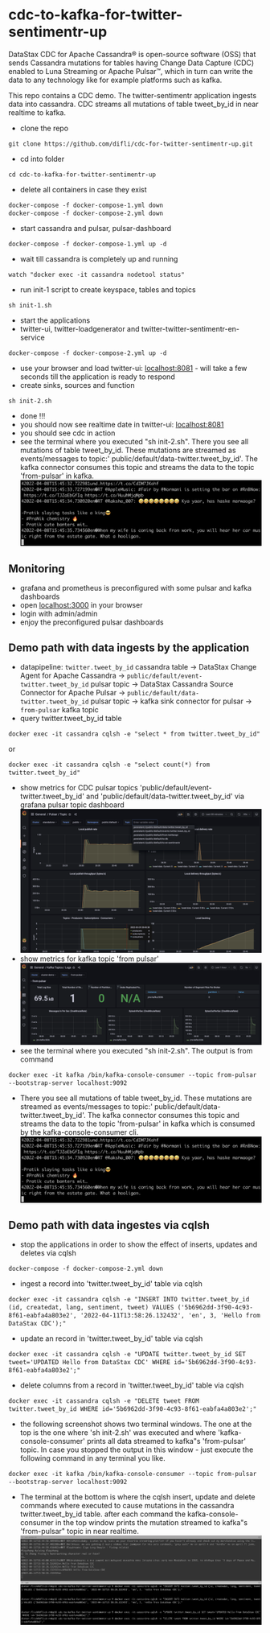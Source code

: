 # cdc-to-kafka-for-twitter-sentimentr-up
DataStax CDC for Apache Cassandra® is open-source software (OSS) that sends Cassandra mutations for tables having Change Data Capture (CDC) enabled to Luna Streaming or Apache Pulsar™, which in turn can write the data to any technology like for example platforms such as kafka.

This repo contains a CDC demo. The twitter-sentimentr application ingests data into cassandra. CDC streams all mutations of table tweet_by_id in near realtime to kafka.

- clone the repo
```
git clone https://github.com/difli/cdc-for-twitter-sentimentr-up.git
```
- cd into folder
```
cd cdc-to-kafka-for-twitter-sentimentr-up
```
- delete all containers in case they exist
```
docker-compose -f docker-compose-1.yml down
docker-compose -f docker-compose-2.yml down
```
- start cassandra and pulsar, pulsar-dashboard
```
docker-compose -f docker-compose-1.yml up -d
```
- wait till cassandra is completely up and running
```
watch "docker exec -it cassandra nodetool status"
```
- run init-1 script to create keyspace, tables and topics
```
sh init-1.sh
```
- start the applications
- twitter-ui, twitter-loadgenerator and twitter-twitter-sentimentr-en-service
```
docker-compose -f docker-compose-2.yml up -d
```
- use your browser and load twitter-ui: [localhost:8081](http://localhost:8081) - will take a few seconds till the application is ready to respond
- create sinks, sources and function
```
sh init-2.sh
```
- done !!!
- you should now see realtime date in twitter-ui: [localhost:8081](http://localhost:8081)
- you should see cdc in action
- see the terminal where you executed "sh init-2.sh". There you see all mutations of table tweet_by_id. These mutations are streamed as events/messages to topic:' public/default/data-twitter.tweet_by_id'. The kafka connector consumes this topic and streams the data to the topic 'from-pulsar' in kafka.
![alt text](/images/kafka-console-consumer.png)

## Monitoring
- grafana and prometheus is preconfigured with some pulsar and kafka dashboards
- open [localhost:3000](localhost:3000) in your browser
- login with admin/admin
- enjoy the preconfigured pulsar dashboards

## Demo path with data ingests by the application
- datapipeline: ```twitter.tweet_by_id``` cassandra table -> DataStax Change Agent for Apache Cassandra -> ```public/default/event-twitter.tweet_by_id``` pulsar topic -> DataStax Cassandra Source Connector for Apache Pulsar -> ```public/default/data-twitter.tweet_by_id``` pulsar topic -> kafka sink connector for pulsar -> ```from-pulsar``` kafka topic
- query twitter.tweet_by_id table
```
docker exec -it cassandra cqlsh -e "select * from twitter.tweet_by_id"
```
or
```
docker exec -it cassandra cqlsh -e "select count(*) from twitter.tweet_by_id"
```
- show metrics for CDC pulsar topics 'public/default/event-twitter.tweet_by_id' and 'public/default/data-twitter.tweet_by_id' via grafana pulsar topic dashboard
![alt text](/images/grafana-topics.png)
- show metrics for kafka topic 'from pulsar'
![alt text](/images/from-pulsar-topic-kafka.png)
- see the terminal where you executed "sh init-2.sh". The output is from command
```
docker exec -it kafka /bin/kafka-console-consumer --topic from-pulsar --bootstrap-server localhost:9092
```
- There you see all mutations of table tweet_by_id. These mutations are streamed as events/messages to topic:' public/default/data-twitter.tweet_by_id'. The kafka connector consumes this topic and streams the data to the topic 'from-pulsar' in kafka which is consumed by the kafka-console-consumer cli.
![alt text](/images/kafka-console-consumer.png)
## Demo path with data ingestes via cqlsh  
- stop the applications in order to show the effect of inserts, updates and deletes via cqlsh
```
docker-compose -f docker-compose-2.yml down
```
- ingest a record into 'twitter.tweet_by_id' table via cqlsh
```
docker exec -it cassandra cqlsh -e "INSERT INTO twitter.tweet_by_id (id, createdat, lang, sentiment, tweet) VALUES ('5b6962dd-3f90-4c93-8f61-eabfa4a803e2', '2022-04-11T13:58:26.132432', 'en', 3, 'Hello from DataStax CDC');"
```
- update an record in 'twitter.tweet_by_id' table via cqlsh
```
docker exec -it cassandra cqlsh -e "UPDATE twitter.tweet_by_id SET tweet='UPDATED Hello from DataStax CDC' WHERE id='5b6962dd-3f90-4c93-8f61-eabfa4a803e2';"
```
- delete columns from a record in 'twitter.tweet_by_id' table via cqlsh
```
docker exec -it cassandra cqlsh -e "DELETE tweet FROM twitter.tweet_by_id WHERE id='5b6962dd-3f90-4c93-8f61-eabfa4a803e2';"
```
- the following screenshot shows two terminal windows. The one at the top is the one where 'sh init-2.sh' was executed and where 'kafka-console-consumer' prints all data streamed to kafka"s 'from-pulsar' topic. In case you stopped the output in this window - just execute the following command in any terminal you like.
```
docker exec -it kafka /bin/kafka-console-consumer --topic from-pulsar --bootstrap-server localhost:9092
```
 - The terminal at the bottom is where the cqlsh insert, update and delete commands where executed to cause mutations in the cassandra twitter.tweet_by_id table. after each command the kafka-console-consumer in the top window prints the mutation streamed to kafka"s 'from-pulsar" topic in near realtime.
![alt text](/images/manual-cqlsh.png)
